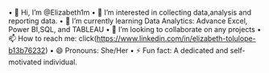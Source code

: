 •	👋 Hi, I’m @Elizabeth1m
•	👀 I’m interested in collecting data,analysis and reporting data.
•	🌱 I’m currently learning Data Analytics: Advance Excel, Power BI,SQL, and TABLEAU
•	💞️ I’m looking to collaborate on any projects
•	📫 How to reach me: click(https://www.linkedin.com/in/elizabeth-tolulope-b13b76232)
•	😄 Pronouns: She/Her
•	⚡ Fun fact: A dedicated and self-motivated individual.


<!---
Elizabeth1m/Elizabeth1m is a ✨ special ✨ repository because its `README.md` (this file) appears on your GitHub profile.
You can click the Preview link to take a look at your changes.
--->
